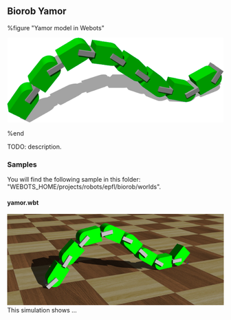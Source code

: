 ## Biorob Yamor

%figure "Yamor model in Webots"

![model.png](images/robots/yamor/model.png)

%end

TODO: description.

### Samples

You will find the following sample in this folder: "WEBOTS\_HOME/projects/robots/epfl/biorob/worlds".

#### yamor.wbt

![yamor.wbt.png](images/robots/yamor/yamor.wbt.png) This simulation shows ...
